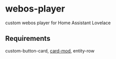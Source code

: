 # webos-player
custom webos player for Home Assistant Lovelace

## Requirements
custom-button-card, [card-mod](https://github.com/thomasloven/lovelace-card-mod), entity-row
